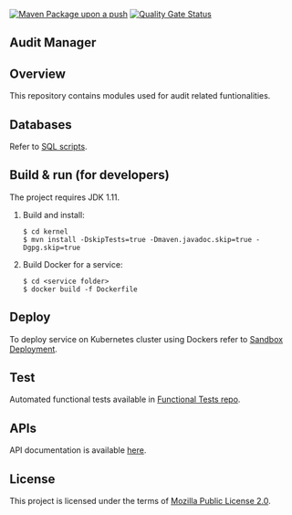 [![Maven Package upon a push](https://github.com/mosip/audit-manager/actions/workflows/push_trigger.yml/badge.svg?branch=release-1.2.0.1)](https://github.com/mosip/audit-manager/actions/workflows/push_trigger.yml)
[![Quality Gate Status](https://sonarcloud.io/api/project_badges/measure?project=mosip_audit-manager&metric=alert_status)](https://sonarcloud.io/dashboard?branch=release-1.2.0.1&id=mosip_audit-manager)

## Audit Manager

## Overview
This repository contains modules used for audit related funtionalities. 

## Databases
Refer to [SQL scripts](db_scripts).

## Build & run (for developers)
The project requires JDK 1.11. 
1. Build and install:
    ```
    $ cd kernel
    $ mvn install -DskipTests=true -Dmaven.javadoc.skip=true -Dgpg.skip=true
    ```
1. Build Docker for a service:
    ```
    $ cd <service folder>
    $ docker build -f Dockerfile
    ```

## Deploy
To deploy service on Kubernetes cluster using Dockers refer to [Sandbox Deployment](https://docs.mosip.io/1.2.0/deployment/sandbox-deployment).

## Test
Automated functional tests available in [Functional Tests repo](https://github.com/mosip/mosip-functional-tests).

## APIs
API documentation is available [here](https://mosip.github.io/documentation/).

## License
This project is licensed under the terms of [Mozilla Public License 2.0](LICENSE).
